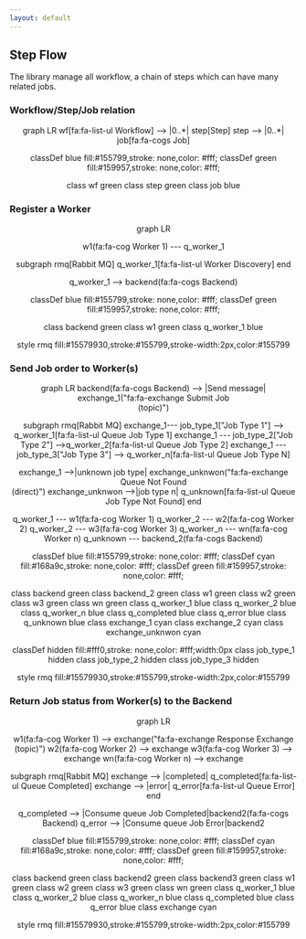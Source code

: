```yaml
---
layout: default
---
```


## Step Flow

The library manage all workflow, a chain of steps which can have many related jobs.

### Workflow/Step/Job relation

<div class="mermaid">
graph LR
wf[fa:fa-list-ul Workflow] --> |0..*| step[Step] 
step -->  |0..*| job[fa:fa-cogs Job]

classDef blue fill:#155799,stroke: none,color: #fff;
classDef green fill:#159957,stroke: none,color: #fff;

class wf green
class step green
class job blue
</div>

### Register a Worker

<div class="mermaid">
graph LR

w1(fa:fa-cog Worker 1) --- q_worker_1

subgraph rmq[Rabbit MQ]
 q_worker_1[fa:fa-list-ul Worker Discovery]
end

q_worker_1 --> backend(fa:fa-cogs Backend) 

classDef blue fill:#155799,stroke: none,color: #fff;
classDef green fill:#159957,stroke: none,color: #fff;

class backend green
class w1 green
class q_worker_1 blue

style rmq fill:#15579930,stroke:#155799,stroke-width:2px,color:#155799
</div>

### Send Job order to Worker(s)

<div class="mermaid">
graph LR
backend(fa:fa-cogs Backend) --> |Send message| exchange_1("fa:fa-exchange Submit Job <br/>(topic)")

subgraph rmq[Rabbit MQ]
  exchange_1--- job_type_1["Job Type 1"] --> q_worker_1[fa:fa-list-ul Queue Job Type 1]
  exchange_1 --- job_type_2["Job Type 2"] -->q_worker_2[fa:fa-list-ul Queue Job Type 2]
  exchange_1 --- job_type_3["Job Type 3"] --> q_worker_n[fa:fa-list-ul Queue Job Type N]

  exchange_1 -->|unknown job type| exchange_unknwon("fa:fa-exchange Queue Not Found<br/>(direct)")
  exchange_unknwon -->|job type n| q_unknown[fa:fa-list-ul Queue Job Type Not Found]
end

q_worker_1 --- w1(fa:fa-cog Worker 1)
q_worker_2 --- w2(fa:fa-cog Worker 2)
q_worker_2 --- w3(fa:fa-cog Worker 3)
q_worker_n --- wn(fa:fa-cog Worker n)
q_unknown --- backend_2(fa:fa-cogs Backend)

classDef blue fill:#155799,stroke: none,color: #fff;
classDef cyan fill:#168a9c,stroke: none,color: #fff;
classDef green fill:#159957,stroke: none,color: #fff;

class backend green
class backend_2 green
class w1 green
class w2 green
class w3 green
class wn green
class q_worker_1 blue
class q_worker_2 blue
class q_worker_n blue
class q_completed blue
class q_error blue
class q_unknown blue
class exchange_1 cyan
class exchange_2 cyan
class exchange_unknwon cyan

classDef hidden fill:#fff0,stroke: none,color: #fff;width:0px
class job_type_1 hidden
class job_type_2 hidden
class job_type_3 hidden

style rmq fill:#15579930,stroke:#155799,stroke-width:2px,color:#155799
</div>

### Return Job status from Worker(s) to the Backend

<div class="mermaid">
graph LR

w1(fa:fa-cog Worker 1) --> exchange("fa:fa-exchange Response Exchange<br/>(topic)")
w2(fa:fa-cog Worker 2) --> exchange
w3(fa:fa-cog Worker 3) --> exchange
wn(fa:fa-cog Worker n) --> exchange

subgraph rmq[Rabbit MQ]
  exchange --> |completed| q_completed[fa:fa-list-ul Queue Completed]
  exchange --> |error| q_error[fa:fa-list-ul  Queue Error]
end

q_completed --> |Consume queue Job Completed|backend2(fa:fa-cogs Backend)
q_error --> |Consume queue Job Error|backend2

classDef blue fill:#155799,stroke: none,color: #fff;
classDef cyan fill:#168a9c,stroke: none,color: #fff;
classDef green fill:#159957,stroke: none,color: #fff;

class backend green
class backend2 green
class backend3 green
class w1 green
class w2 green
class w3 green
class wn green
class q_worker_1 blue
class q_worker_2 blue
class q_worker_n blue
class q_completed blue
class q_error blue
class exchange cyan

style rmq fill:#15579930,stroke:#155799,stroke-width:2px,color:#155799
</div>

<style type="text/css">
	.edgeLabel {
		background-color: #ffff !important;
	}
  .mermaid {
    text-align: center;
    margin: auto;
  }
</style>
